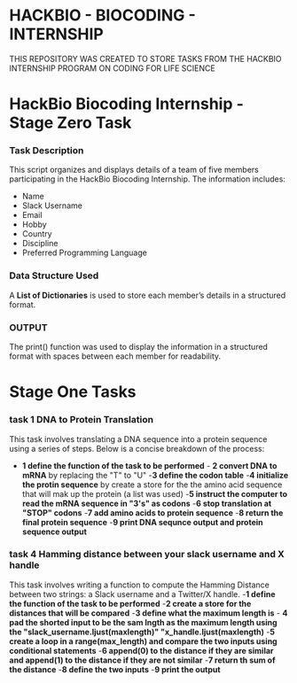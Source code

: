# HACKBIO - BIOCODING - INTERNSHIP
THIS REPOSITORY WAS CREATED TO STORE TASKS FROM THE HACKBIO INTERNSHIP PROGRAM ON CODING FOR LIFE SCIENCE
# HackBio Biocoding Internship - Stage Zero Task
### Task Description
This script organizes and displays details of a team of five members participating in the HackBio Biocoding Internship. The information includes:
- Name
- Slack Username
- Email
- Hobby
- Country
- Discipline
- Preferred Programming Language
### Data Structure Used
A **List of Dictionaries** is used to store each member’s details in a structured format.
### OUTPUT
The print() function was used to display the information in a structured format with spaces between each member for readability.

# Stage One Tasks
### task 1 DNA to Protein Translation
This task involves translating a DNA sequence into a protein sequence using a series of steps. Below is a concise breakdown of the process:
- **1 define the function of the task to be performed**   - **2 convert DNA to mRNA** by replacing the "T" to "U"
-**3 define the codon table**   -**4 initialize the protin sequence** by create a store for the the amino acid sequence that will mak up the protein (a list was used)
-**5 instruct the computer to read the mRNA sequence in "3's" as codons**   -**6 stop translation at "STOP" codons**
-**7 add amino acids to protein sequence**     -**8 return the final protein sequence**     -**9 print DNA sequnce output and protein sequence output**

### task 4 Hamming distance between your slack username and X handle
This task involves writing a function to compute the Hamming Distance between two strings: a Slack username and a Twitter/X handle.
-**1 define the function of the task to be performed**    -**2 create a store for the distances that will be compared**
-**3 define what the maximum length is**   - **4 pad the shorted input to be the sam lngth as the maximum length using the "slack_username.ljust(maxlength)" "x_handle.ljust(maxlength)**
-**5 create a loop in a range(max_length) and compare the two inputs using conditional statements**   -**6 append(0) to the distance if they are similar and append(1) to the distance if they are not similar**
-**7 return th sum of the distance**   -**8 define the two inputs**    -**9 print the output**

